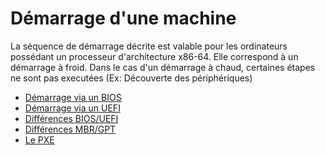 # Démarrage d'une machine

La séquence de démarrage décrite est valable pour les ordinateurs possédant un processeur d'architecture x86-64.
Elle correspond à un démarrage à froid. Dans le cas d'un démarrage à chaud, certaines étapes ne sont pas executées (Ex: Découverte des périphériques)

- [Démarrage via un BIOS](./demarrage_bios.md)
- [Démarrage via un UEFI](./demarrage_uefi.md)
- [Différences BIOS/UEFI](./demarrage_bios_uefi.md)
- [Différences MBR/GPT](./demarrage_mbr_gpt.md)
- [Le PXE](./demarrage_pxe.md)
